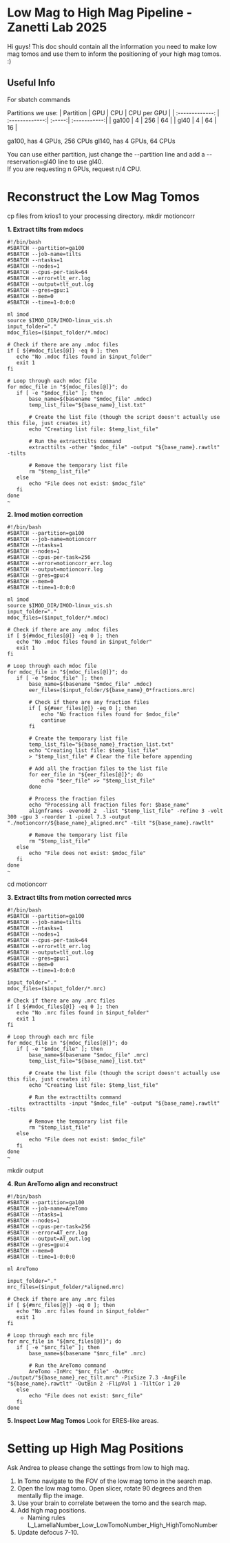 # Low Mag to High Mag Pipeline - Zanetti Lab 2025 

Hi guys! This doc should contain all the information you need to make low mag tomos and use them to inform the positioning of your high mag tomos. :) 

## Useful Info
For sbatch commands

Partitions we use: 
| Partition     | GPU           | CPU   | CPU per GPU |
| :-------------: | :-------------:| :-----:| :-----------:|
| ga100         | 4             | 256   | 64          |
| gl40          | 4             | 64    | 16          |

ga100, has 4 GPUs, 256 CPUs
gl140, has 4 GPUs, 64 CPUs

You can use either partition, just change the --partition line and add a --reservation=gl40 line to use gl40.  
If you are requesting n GPUs, request n/4 CPU.

# Reconstruct the Low Mag Tomos

cp files from krios1 to your processing directory. 
mkdir motioncorr

**1. Extract tilts from mdocs**
```
#!/bin/bash
#SBATCH --partition=ga100
#SBATCH --job-name=tilts
#SBATCH --ntasks=1
#SBATCH --nodes=1
#SBATCH --cpus-per-task=64
#SBATCH --error=tlt_err.log
#SBATCH --output=tlt_out.log
#SBATCH --gres=gpu:1
#SBATCH --mem=0
#SBATCH --time=1-0:0:0

ml imod
source $IMOD_DIR/IMOD-linux_vis.sh
input_folder="."
mdoc_files=($input_folder/*.mdoc)

# Check if there are any .mdoc files
if [ ${#mdoc_files[@]} -eq 0 ]; then
   echo "No .mdoc files found in $input_folder"
   exit 1
fi

# Loop through each mdoc file
for mdoc_file in "${mdoc_files[@]}"; do
   if [ -e "$mdoc_file" ]; then
       base_name=$(basename "$mdoc_file" .mdoc)
       temp_list_file="${base_name}_list.txt"

       # Create the list file (though the script doesn't actually use this file, just creates it)
       echo "Creating list file: $temp_list_file"

       # Run the extracttilts command
       extracttilts -other "$mdoc_file" -output "${base_name}.rawtlt" -tilts

       # Remove the temporary list file
       rm "$temp_list_file"
   else
       echo "File does not exist: $mdoc_file"
   fi
done
~                                                                                                                                                                                                                      
```
**2. Imod motion correction**
```
#!/bin/bash
#SBATCH --partition=ga100
#SBATCH --job-name=motioncorr
#SBATCH --ntasks=1
#SBATCH --nodes=1
#SBATCH --cpus-per-task=256
#SBATCH --error=motioncorr_err.log
#SBATCH --output=motioncorr.log
#SBATCH --gres=gpu:4
#SBATCH --mem=0
#SBATCH --time=1-0:0:0

ml imod
source $IMOD_DIR/IMOD-linux_vis.sh
input_folder="."
mdoc_files=($input_folder/*.mdoc)

# Check if there are any .mdoc files
if [ ${#mdoc_files[@]} -eq 0 ]; then
   echo "No .mdoc files found in $input_folder"
   exit 1
fi

# Loop through each mdoc file
for mdoc_file in "${mdoc_files[@]}"; do
   if [ -e "$mdoc_file" ]; then
       base_name=$(basename "$mdoc_file" .mdoc)
       eer_files=($input_folder/${base_name}_0*fractions.mrc)

       # Check if there are any fraction files
       if [ ${#eer_files[@]} -eq 0 ]; then
           echo "No fraction files found for $mdoc_file"
           continue
       fi

       # Create the temporary list file
       temp_list_file="${base_name}_fraction_list.txt"
       echo "Creating list file: $temp_list_file"
       > "$temp_list_file" # Clear the file before appending

       # Add all the fraction files to the list file
       for eer_file in "${eer_files[@]}"; do
           echo "$eer_file" >> "$temp_list_file"
       done

       # Process the fraction files
       echo "Processing all fraction files for: $base_name"
       alignframes -evenodd 2  -list "$temp_list_file" -refine 3 -volt 300 -gpu 3 -reorder 1 -pixel 7.3 -output "./motioncorr/${base_name}_aligned.mrc" -tilt "${base_name}.rawtlt"

       # Remove the temporary list file
       rm "$temp_list_file"
   else
       echo "File does not exist: $mdoc_file"
   fi
done
~
```
cd motioncorr

**3. Extract tilts from motion corrected mrcs**
```
#!/bin/bash
#SBATCH --partition=ga100
#SBATCH --job-name=tilts
#SBATCH --ntasks=1
#SBATCH --nodes=1
#SBATCH --cpus-per-task=64
#SBATCH --error=tlt_err.log
#SBATCH --output=tlt_out.log
#SBATCH --gres=gpu:1
#SBATCH --mem=0
#SBATCH --time=1-0:0:0

input_folder="."
mdoc_files=($input_folder/*.mrc)

# Check if there are any .mrc files
if [ ${#mdoc_files[@]} -eq 0 ]; then
   echo "No .mrc files found in $input_folder"
   exit 1
fi

# Loop through each mrc file
for mdoc_file in "${mdoc_files[@]}"; do
   if [ -e "$mdoc_file" ]; then
       base_name=$(basename "$mdoc_file" .mrc)
       temp_list_file="${base_name}_list.txt"

       # Create the list file (though the script doesn't actually use this file, just creates it)
       echo "Creating list file: $temp_list_file"

       # Run the extracttilts command
       extracttilts -input "$mdoc_file" -output "${base_name}.rawtlt" -tilts

       # Remove the temporary list file
       rm "$temp_list_file"
   else
       echo "File does not exist: $mdoc_file"
   fi
done
~                                                                                                                                                                                                         
```
mkdir output 

**4. Run AreTomo align and reconstruct**
```
#!/bin/bash
#SBATCH --partition=ga100
#SBATCH --job-name=AreTomo
#SBATCH --ntasks=1
#SBATCH --nodes=1
#SBATCH --cpus-per-task=256
#SBATCH --error=AT_err.log
#SBATCH --output=AT_out.log
#SBATCH --gres=gpu:4
#SBATCH --mem=0
#SBATCH --time=1-0:0:0

ml AreTomo

input_folder="."
mrc_files=($input_folder/*aligned.mrc)

# Check if there are any .mrc files
if [ ${#mrc_files[@]} -eq 0 ]; then
   echo "No .mrc files found in $input_folder"
   exit 1
fi

# Loop through each mrc file
for mrc_file in "${mrc_files[@]}"; do
   if [ -e "$mrc_file" ]; then
       base_name=$(basename "$mrc_file" .mrc)

       # Run the AreTomo command
       AreTomo -InMrc "$mrc_file" -OutMrc ./output/"${base_name}_rec_tilt.mrc" -PixSize 7.3 -AngFile "${base_name}.rawtlt" -OutBin 2 -FlipVol 1 -TiltCor 1 20
   else
       echo "File does not exist: $mrc_file"
   fi
done
```
**5. Inspect Low Mag Tomos**
Look for ERES-like areas. 

# Setting up High Mag Positions
Ask Andrea to please change the settings from low to high mag. 

1. In Tomo navigate to the FOV of the low mag tomo in the search map. 
2. Open the low mag tomo. Open slicer, rotate 90 degrees and then mentally flip the image. 
3. Use your brain to correlate between the tomo and the search map. 
4. Add high mag positions. 
   * Naming rules L_LamellaNumber_Low_LowTomoNumber_High_HighTomoNumber
5. Update defocus 7-10. 



